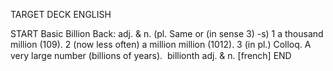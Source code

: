 TARGET DECK
ENGLISH

START
Basic
Billion
Back: adj. & n. (pl. Same or (in sense 3) -s) 1 a thousand million (109). 2 (now less often) a million million (1012). 3 (in pl.) Colloq. A very large number (billions of years).  billionth adj. & n. [french]
END
